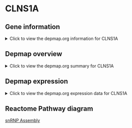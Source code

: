 <h1>CLNS1A</h1>

<h2>Gene information</h2>
<details>
  <summary>Click to view the depmap.org information for CLNS1A</summary>
  <iframe src="https://depmap.org/portal/gene/CLNS1A?tab=about" style="border:none;width:100%;height:800px"></iframe>
</details>

<h2>Depmap overview</h2>
<details>
  <summary>Click to view the depmap.org summary for CLNS1A</summary>
  <iframe src="https://depmap.org/portal/gene/CLNS1A?tab=overview" style="border:none;width:100%;height:800px"></iframe>
</details>

<h2>Depmap expression</h2>
<details>
  <summary>Click to view the depmap.org expression data for CLNS1A</summary>
  <iframe src="https://depmap.org/portal/gene/CLNS1A?tab=characterization" style="border:none;width:100%;height:800px"></iframe>
</details>



<h2>Reactome Pathway diagram</h2>
<a href="https://reactome.org/PathwayBrowser/#/R-HSA-191859" target="_BLANK">snRNP Assembly</a>



